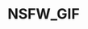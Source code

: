 ---
title: NSFW_GIF
crosslinks:
- nsfw
- nohomo_bot
- Ellie_Silk
- PornStarHQ
- SauceForGif
- gowild_nsfw
- AlyssaAtNightFans
- phealinphine69
- BlowJob_and_cum
- SizzlingHotBabes
- Asshole_Lover
- AssGFY
- AlexaPearl
- PornStarletHQ
- NaughtyDressGirls
- Sexfight
- PornstarsOnly
- ThatPerfectAss
- SizzlingSexyBabes
- XXX_And_Source
---